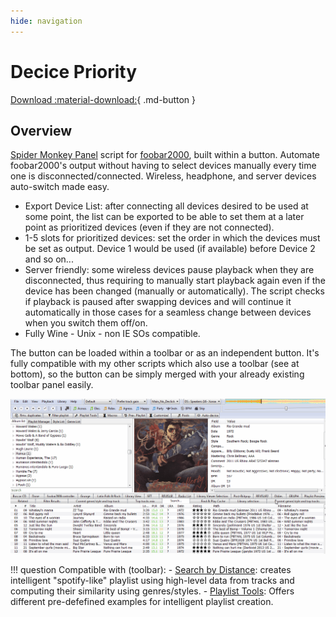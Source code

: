 ```yaml
---
hide: navigation
---
```


# Decice Priority

[Download :material-download:](https://github.com/regorxxx/Device-Priority-SMP){ .md-button }

## Overview

[Spider Monkey Panel](https://theqwertiest.github.io/foo_spider_monkey_panel/) script
 for [foobar2000](https://www.foobar2000.org/), built within a button. 
 Automate foobar2000's output without having to select devices manually every time one
 is disconnected/connected. Wireless, headphone, and server devices auto-switch made easy.

- Export Device List: after connecting all devices desired to be used at some point,
 the list can be exported to be able to set them at a later point as prioritized devices
 (even if they are not connected).
- 1-5 slots for prioritized devices: set the order in which the devices must be set as output.
 Device 1 would be used (if available) before Device 2 and so on...
- Server friendly: some wireless devices pause playback when they are disconnected, 
thus requiring to manually start playback again even if the device has been changed 
(manually or automatically). The script checks if playback is paused after swapping 
devices and will continue it automatically in those cases for a seamless change 
between devices when you switch them off/on.
- Fully Wine - Unix - non IE SOs compatible.

The button can be loaded within a toolbar or as an independent button. 
It's fully compatible with my other scripts which also use a toolbar (see at bottom), 
so the button can be simply merged with your already existing toolbar panel easily.
	
![Device Priority](../images/dp.gif)

!!! question
	Compatible with (toolbar):
    - [Search by Distance](scripts/search-by-distance-smp): creates intelligent "spotify-like"
	playlist using high-level data from tracks and computing their similarity using genres/styles.
    - [Playlist Tools](scripts/playlist-tools-smp): Offers different pre-defefined examples for 
	intelligent playlist creation.